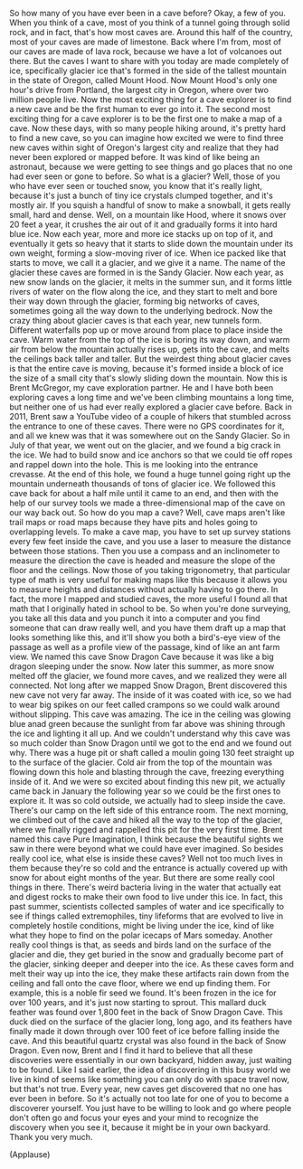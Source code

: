 
So how many of you have ever
been in a cave before?
Okay, a few of you.
When you think of a cave, most of you think
of a tunnel going through solid rock,
and in fact, that&#39;s how most caves are.
Around this half of the country,
most of your caves are made of limestone.
Back where I&#39;m from, most of our 
caves are made of lava rock,
because we have a lot of volcanoes out there.
But the caves I want to share 
with you today are made
completely of ice, specifically glacier ice
that&#39;s formed in the side of the tallest mountain
in the state of Oregon, called Mount Hood.
Now Mount Hood&#39;s only 
one hour&#39;s drive from Portland,
the largest city in Oregon,
where over two million people live.
Now the most exciting thing for a cave explorer
is to find a new cave
and be the first human to ever go into it.
The second most exciting thing for a cave explorer
is to be the first one to make a map of a cave.
Now these days, with so many people hiking around,
it&#39;s pretty hard to find a new cave,
so you can imagine how excited we were
to find three new caves
within sight of Oregon&#39;s largest city
and realize that they had never been explored
or mapped before.
It was kind of like being an astronaut,
because we were getting to
see things and go places
that no one had ever seen or gone to before.
So what is a glacier?
Well, those of you who have
ever seen or touched snow,
you know that it&#39;s really light,
because it&#39;s just a bunch of tiny ice crystals
clumped together, and it&#39;s mostly air.
If you squish a handful of snow to make a snowball,
it gets really small, hard and dense.
Well, on a mountain like Hood, where it snows
over 20 feet a year,
it crushes the air out of it
and gradually forms it into hard blue ice.
Now each year, more and more ice
stacks up on top of it,
and eventually it gets so heavy
that it starts to slide down the mountain
under its own weight,
forming a slow-moving river of ice.
When ice packed like that starts to move,
we call it a glacier, and we give it a name.
The name of the glacier these caves are formed in
is the Sandy Glacier.
Now each year, as new snow lands on the glacier,
it melts in the summer sun,
and it forms little rivers of water
on the flow along the ice,
and they start to melt and bore
their way down through the glacier,
forming big networks of caves,
sometimes going all the way down
to the underlying bedrock.
Now the crazy thing about glacier caves
is that each year, new tunnels form.
Different waterfalls pop up or move around
from place to place inside the cave.
Warm water from the top of the ice
is boring its way down,
and warm air from below the mountain
actually rises up, gets into the cave,
and melts the ceilings back taller and taller.
But the weirdest thing about glacier caves
is that the entire cave is moving,
because it&#39;s formed inside a block of ice
the size of a small city
that&#39;s slowly sliding down the mountain.
Now this is Brent McGregor,
my cave exploration partner.
He and I have both been exploring caves a long time
and we&#39;ve been climbing mountains a long time,
but neither one of us had ever really
explored a glacier cave before.
Back in 2011, Brent saw a YouTube video
of a couple of hikers that stumbled across
the entrance to one of these caves.
There were no GPS coordinates for it,
and all we knew was that it was somewhere
out on the Sandy Glacier.
So in July of that year, we went out on the glacier,
and we found a big crack in the ice.
We had to build snow and ice anchors
so that we could tie off ropes
and rappel down into the hole.
This is me looking into the entrance crevasse.
At the end of this hole, we found a huge tunnel
going right up the mountain
underneath thousands of tons of glacier ice.
We followed this cave back for about a half mile
until it came to an end,
and then with the help of our survey tools
we made a three-dimensional map of the cave
on our way back out.
So how do you map a cave?
Well, cave maps aren&#39;t like trail maps or road maps
because they have pits and holes 
going to overlapping levels.
To make a cave map, you have to set up
survey stations every few feet inside the cave,
and you use a laser to measure
the distance between those stations.
Then you use a compass and an inclinometer
to measure the direction the cave is headed
and measure the slope of the floor and the ceilings.
Now those of you taking trigonometry,
that particular type of math is very useful
for making maps like this
because it allows you to measure
heights and distances
without actually having to go there.
In fact, the more I mapped and studied caves,
the more useful I found all that math
that I originally hated in school to be.
So when you&#39;re done surveying,
you take all this data and
you punch it into a computer
and you find someone that can draw really well,
and you have them draft up a map
that looks something like this,
and it&#39;ll show you both a
bird&#39;s-eye view of the passage
as well as a profile view of the passage,
kind of like an ant farm view.
We named this cave Snow Dragon Cave
because it was like a big dragon
sleeping under the snow.
Now later this summer, as more
snow melted off the glacier,
we found more caves, and we realized
they were all connected.
Not long after we mapped Snow Dragon,
Brent discovered this new cave not very far away.
The inside of it was coated with ice,
so we had to wear big spikes
on our feet called crampons
so we could walk around without slipping.
This cave was amazing.
The ice in the ceiling was glowing blue anad green
because the sunlight from far above
was shining through the ice and lighting it all up.
And we couldn&#39;t understand why this cave
was so much colder than Snow Dragon
until we got to the end and we found out why.
There was a huge pit or shaft called a moulin
going 130 feet straight up
to the surface of the glacier.
Cold air from the top of the mountain
was flowing down this hole
and blasting through the cave,
freezing everything inside of it.
And we were so excited about finding this new pit,
we actually came back in January the following year
so we could be the first ones to explore it.
It was so cold outside,
we actually had to sleep inside the cave.
There&#39;s our camp on the left side 
of this entrance room.
The next morning, we climbed out of the cave
and hiked all the way to the top of the glacier,
where we finally rigged and rappelled this pit
for the very first time.
Brent named this cave Pure Imagination,
I think because the beautiful sights we saw in there
were beyond what we could have ever imagined.
So besides really cool ice,
what else is inside these caves?
Well not too much lives in them 
because they&#39;re so cold
and the entrance is actually covered up with snow
for about eight months of the year.
But there are some really cool things in there.
There&#39;s weird bacteria living in the water
that actually eat and digest rocks
to make their own food
to live under this ice.
In fact, this past summer, scientists collected
samples of water and ice
specifically to see if things called extremophiles,
tiny lifeforms that are evolved
to live in completely hostile conditions,
might be living under the ice,
kind of like what they hope to find
on the polar icecaps of Mars someday.
Another really cool things is that,
as seeds and birds land on
the surface of the glacier and die,
they get buried in the snow
and gradually become part of the glacier,
sinking deeper and deeper into the ice.
As these caves form and melt 
their way up into the ice,
they make these artifacts rain down from the ceiling
and fall onto the cave floor,
where we end up finding them.
For example, this is a noble fir seed we found.
It&#39;s been frozen in the ice for over 100 years,
and it&#39;s just now starting to sprout.
This mallard duck feather
was found over 1,800 feet
in the back of Snow Dragon Cave.
This duck died on the surface
of the glacier long, long ago,
and its feathers have finally made it
down through over 100 feet of ice
before falling inside the cave.
And this beautiful quartz crystal
was also found in the back of Snow Dragon.
Even now, Brent and I find it hard to believe
that all these discoveries were 
essentially in our own backyard,
hidden away, just waiting to be found.
Like I said earlier, the idea of discovering
in this busy world we live in
kind of seems like something 
you can only do with space travel now,
but that&#39;s not true.
Every year, new caves get discovered
that no one has ever been in before.
So it&#39;s actually not too late for one of you
to become a discoverer yourself.
You just have to be willing to look
and go where people don&#39;t often go
and focus your eyes and your mind
to recognize the discovery when you see it,
because it might be in your own backyard.
Thank you very much.

(Applause)

